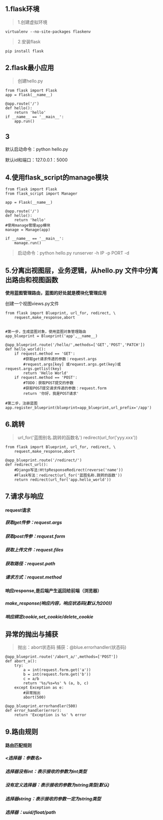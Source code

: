 ## 1.flask环境
>1.创建虚拟环境
```
virtualenv --no-site-packages flaskenv
```
>2.安装flask
```
pip install flask
```
## 2.flask最小应用
>创建hello.py
```
from flask import Flask
app = Flask(__name__)

@app.route('/')
def hello():
    return 'hello'
if __name__ == '__main__':
    app.run()
```
## 3
默认启动命令：python hello.py

默认id和端口：127.0.0.1：5000

## 4.使用flask_script的manage模块
```
from flask import Flask
from flask_script import Manager

app = Flask(__name__)

@app.route('/')
def hello():
    return 'hello'
#使用manage管理app模块
manage = Manage(app)

if __name__ == '__main__':
    manage.run()
```
>启动命令：python hello.py runserver -h IP -p PORT -d
## 5.分离出视图层，业务逻辑，从hello.py 文件中分离出路由和视图函数

**使用蓝图管理路由，蓝图的好处就是模块化管理应用**

创建一个视图views.py文件
```
from flask import Blueprint, url_for, redirect, \
    request,make_response,abort


#第一步，生成蓝图对象，使用蓝图对象管理路由
app_blueprint = Blueprint('app',__name__)

@app_blueprint.route('/hello/',methods=['GET','POST','PATCH'])
def hello_world():
    if request.method == 'GET':
        #获取get请求传递的参数：request.args
        #request.args[key] 或request.args.get(key)或request.args.getlist(key)
        return 'Hello World'
    if request.method == 'POST':
        #TODO：获取POST提交的参数
        #获取POST提交请求传递的参数：request.form
        return '你好，我是POST请求'

#第二步，注册蓝图
app.register_blueprint(blueprint=app_blueprint,url_prefix='/app')
```

## 6.跳转
>url_for('蓝图别名.跳转的函数名')
>redirect(url_for('yyy.xxx'))
```
from flask import Blueprint, url_for, redirect, \
    request,make_response,abort
    
@app_blueprint.route('/redirect/')
def redirect_url():
    #Django写法:HttpResponseRedirect(reverse('name'))
    #Flask写法：redirect(url_for('蓝图名称.跳转的函数'))
    return redirect(url_for('app.hello_world'))
```
## 7.请求与响应
#### request请求
##### 获取get传参：request.args
##### 获取post传参：request.form
##### 获取上传文件：request.files
##### 获取路径：request.path
##### 请求方式：request.method
#### 响应response,是后端产生返回给前端（浏览器）
##### make_response(响应内容，响应状态码(默认为200))
##### 响应绑定cookie,set_cookie/delete_cookie
## 异常的抛出与捕获
>抛出：abort状态码
>捕获：@blue.errorhandler(状态码)
```
@app_blueprint.route('/abort_a/',methods=['POST'])
def abort_a():
    try:
        a = int(request.form.get('a'))
        b = int(request.form.get('b'))
        c = a/b
        return '%s/%s=%s' % (a, b, c)
    except Exception as e:
        #异常抛出
        abort(500)

@app_blueprint.errorhandler(500)
def error_handler(error):
    return 'Exception is %s' % error
```
## 9.路由规则
#### 路由匹配规则
##### <选择器：参数名>
##### 选择器没有int：表示接收的参数为int类型
##### 没有定义选择器：表示接收的参数为string类型(默认)
##### 选择器string：表示接收的参数一定为string类型
##### 选择器：uuid/float/path